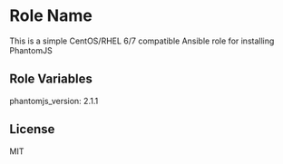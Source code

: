 Role Name
=========

This is a simple CentOS/RHEL 6/7 compatible Ansible role for installing PhantomJS

Role Variables
--------------

phantomjs_version: 2.1.1

License
-------

MIT
